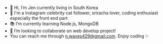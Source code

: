 - 👋 Hi, I’m Jen currently living in South Korea 
- 👀 I'm a Instagram celebrity cat follower, sriracha lover, coding enthusiast especially the front end part
- 📚 I’m currently learning Node.js, MongoDB
- 💞️ I’m looking to collaborate on web develop project!
- You can reach me through n.waves429@gmail.com. Enjoy coding ✨

<!---
JenSeoul/JenSeoul is a ✨ special ✨ repository because its `README.md` (this file) appears on your GitHub profile.
You can click the Preview link to take a look at your changes.
--->
